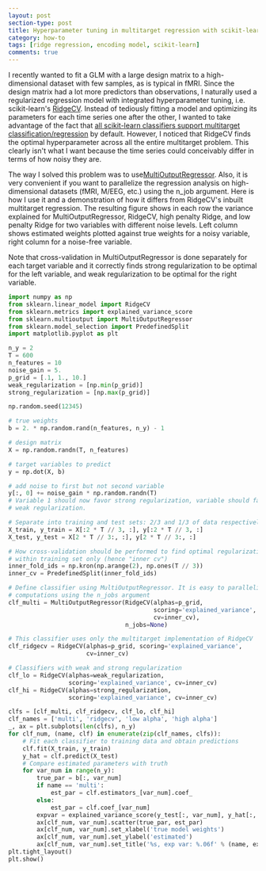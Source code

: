 ```yaml
---
layout: post
section-type: post
title: Hyperparameter tuning in multitarget regression with scikit-learn
category: how-to
tags: [ridge regression, encoding model, scikit-learn]
comments: true
---
```

I recently wanted to fit a GLM with a large design matrix to a high-dimensional dataset
with few samples, as is typical in fMRI. Since the design matrix had a lot more predictors than observations, I naturally used a regularized regression model with integrated hyperparameter tuning, i.e. scikit-learn's <a href="https://scikit-learn.org/stable/modules/generated/sklearn.linear_model.RidgeCV.html" target="_blank">RidgeCV</a>. Instead of tediously fitting a model and optimizing its parameters for each time series one after the other, I wanted to take advantage of the fact that <a href="https://scikit-learn.org/stable/modules/multiclass.html" target="_blank">all scikit-learn classifiers support multitarget classification/regression</a> by default. However, I noticed that RidgeCV finds the optimal hyperparameter across all the entire multitarget problem. This clearly isn't what I want because the time series could conceivably differ in terms of how noisy they are. 

The way I solved this problem was to use<a href="https://scikit-learn.org/stable/modules/generated/sklearn.multioutput.MultiOutputRegressor.html" target="_blank">MultiOutputRegressor</a>. Also, it is very convenient if you want to parallelize the regression analysis on high-dimensional datasets (fMRI, M/EEG, etc.) using the n_job argument. Here is how I use it and a demonstration of how it differs from RidgeCV's inbuilt multitarget regression. The resulting figure shows in each row the variance explained for MultiOutputRegressor, RidgeCV, high penalty Ridge, and low penalty Ridge for two variables with different noise levels. Left column shows estimated weights plotted against true weights for a noisy variable, right column for a noise-free variable. 

Note that cross-validation in MultiOutputRegressor is done separately for each target variable and it correctly finds strong regularization to be optimal for the left variable, and weak regularization to be optimal for the right variable.

```python
import numpy as np
from sklearn.linear_model import RidgeCV
from sklearn.metrics import explained_variance_score
from sklearn.multioutput import MultiOutputRegressor
from sklearn.model_selection import PredefinedSplit
import matplotlib.pyplot as plt

n_y = 2
T = 600
n_features = 10
noise_gain = 5.
p_grid = [.1, 1., 10.]
weak_regularization = [np.min(p_grid)]
strong_regularization = [np.max(p_grid)]

np.random.seed(12345)

# true weights
b = 2. * np.random.rand(n_features, n_y) - 1

# design matrix
X = np.random.randn(T, n_features)

# target variables to predict
y = np.dot(X, b)

# add noise to first but not second variable
y[:, 0] += noise_gain * np.random.randn(T)
# Variable 1 should now favor strong regularization, variable should favor
# weak regularization.

# Separate into training and test sets: 2/3 and 1/3 of data respectively
X_train, y_train = X[:2 * T // 3, :], y[:2 * T // 3, :]
X_test, y_test = X[2 * T // 3:, :], y[2 * T // 3:, :]

# How cross-validation should be performed to find optimal regularization
# within training set only (hence "inner cv")
inner_fold_ids = np.kron(np.arange(2), np.ones(T // 3))
inner_cv = PredefinedSplit(inner_fold_ids)

# Define classifier using MultiOutputRegressor. It is easy to parallelize
# computations using the n_jobs argument
clf_multi = MultiOutputRegressor(RidgeCV(alphas=p_grid,
                                         scoring='explained_variance',
                                         cv=inner_cv),
                                 n_jobs=None)

# This classifier uses only the multitarget implementation of RidgeCV
clf_ridgecv = RidgeCV(alphas=p_grid, scoring='explained_variance',
                      cv=inner_cv)

# Classifiers with weak and strong regularization
clf_lo = RidgeCV(alphas=weak_regularization,
                 scoring='explained_variance', cv=inner_cv)
clf_hi = RidgeCV(alphas=strong_regularization,
                 scoring='explained_variance', cv=inner_cv)

clfs = [clf_multi, clf_ridgecv, clf_lo, clf_hi]
clf_names = ['multi', 'ridgecv', 'low alpha', 'high alpha']
_, ax = plt.subplots(len(clfs), n_y)
for clf_num, (name, clf) in enumerate(zip(clf_names, clfs)):
    # Fit each classifier to training data and obtain predictions
    clf.fit(X_train, y_train)
    y_hat = clf.predict(X_test)
    # Compare estimated parameters with truth
    for var_num in range(n_y):
        true_par = b[:, var_num]
        if name == 'multi':
            est_par = clf.estimators_[var_num].coef_
        else:
            est_par = clf.coef_[var_num]
        expvar = explained_variance_score(y_test[:, var_num], y_hat[:, var_num])
        ax[clf_num, var_num].scatter(true_par, est_par)
        ax[clf_num, var_num].set_xlabel('true model weights')
        ax[clf_num, var_num].set_ylabel('estimated')
        ax[clf_num, var_num].set_title('%s, exp var: %.06f' % (name, expvar))
plt.tight_layout()
plt.show()
```